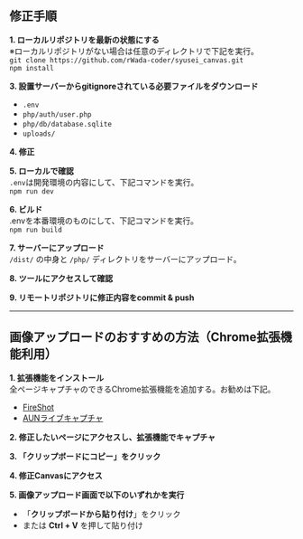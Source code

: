 ## 修正手順

**1. ローカルリポジトリを最新の状態にする**  
  ※ローカルリポジトリがない場合は任意のディレクトリで下記を実行。  
  `git clone https://github.com/rWada-coder/syusei_canvas.git`  
  `npm install`

**3. 設置サーバーからgitignoreされている必要ファイルをダウンロード**  
   * `.env`
   * `php/auth/user.php`
   * `php/db/database.sqlite`
   * `uploads/`

**4. 修正**  
  
**5. ローカルで確認**  
   `.env`は開発環境の内容にして、下記コマンドを実行。  
   `npm run dev`

**6. ビルド**  
   .envを本番環境のものにして、下記コマンドを実行。  
   `npm run build`

**7. サーバーにアップロード**  
   `/dist/` の中身と `/php/` ディレクトリをサーバーにアップロード。

**8. ツールにアクセスして確認**  

**9. リモートリポジトリに修正内容をcommit & push**  


---

## 画像アップロードのおすすめの方法（Chrome拡張機能利用）

**1. 拡張機能をインストール**  
   全ページキャプチャのできるChrome拡張機能を追加する。お勧めは下記。
   * [FireShot](https://chromewebstore.google.com/detail/mcbpblocgmgfnpjjppndjkmgjaogfceg?utm_source=item-share-cb)
   * [AUNライブキャプチャ](https://chromewebstore.google.com/detail/nklehcoamlgpnlljogplljnidlciimgo?utm_source=item-share-cb)

**2. 修正したいページにアクセスし、拡張機能でキャプチャ**

**3. 「クリップボードにコピー」をクリック**

**4. 修正Canvasにアクセス**

**5. 画像アップロード画面で以下のいずれかを実行**  
   - 「**クリップボードから貼り付け**」をクリック  
   - または **Ctrl + V** を押して貼り付け
